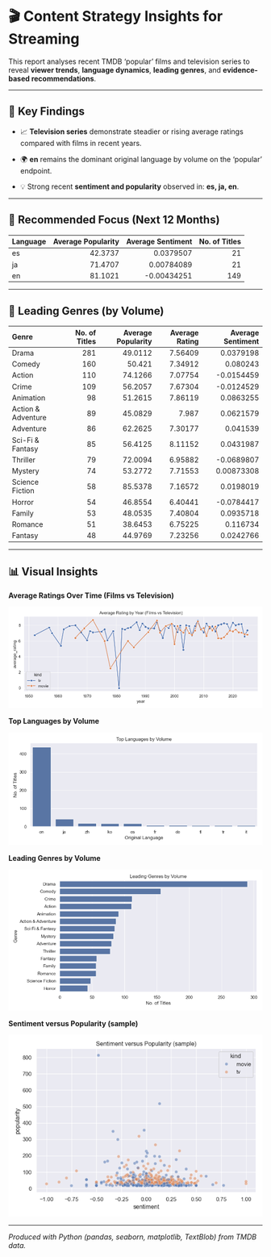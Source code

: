# 🎬 Content Strategy Insights for Streaming

This report analyses recent TMDB ‘popular’ films and television series to reveal **viewer trends**, **language dynamics**, **leading genres**, and **evidence-based recommendations**.

---

## 🔑 Key Findings


- 📈 **Television series** demonstrate steadier or rising average ratings compared with films in recent years.

- 🌍 **en** remains the dominant original language by volume on the ‘popular’ endpoint.

- 💡 Strong recent **sentiment and popularity** observed in: **es, ja, en**.


---

## 🎯 Recommended Focus (Next 12 Months)


| Language   |   Average Popularity |   Average Sentiment |   No. of Titles |
|:-----------|---------------------:|--------------------:|----------------:|
| es         |              42.3737 |          0.0379507  |              21 |
| ja         |              71.4707 |          0.00784089 |              21 |
| en         |              81.1021 |         -0.00434251 |             149 |



---

## 🍿 Leading Genres (by Volume)


| Genre              |   No. of Titles |   Average Popularity |   Average Rating |   Average Sentiment |
|:-------------------|----------------:|---------------------:|-----------------:|--------------------:|
| Drama              |             281 |              49.0112 |          7.56409 |          0.0379198  |
| Comedy             |             160 |              50.421  |          7.34912 |          0.080243   |
| Action             |             110 |              74.1266 |          7.07754 |         -0.0154459  |
| Crime              |             109 |              56.2057 |          7.67304 |         -0.0124529  |
| Animation          |              98 |              51.2615 |          7.86119 |          0.0863255  |
| Action & Adventure |              89 |              45.0829 |          7.987   |          0.0621579  |
| Adventure          |              86 |              62.2625 |          7.30177 |          0.041539   |
| Sci-Fi & Fantasy   |              85 |              56.4125 |          8.11152 |          0.0431987  |
| Thriller           |              79 |              72.0094 |          6.95882 |         -0.0689807  |
| Mystery            |              74 |              53.2772 |          7.71553 |          0.00873308 |
| Science Fiction    |              58 |              85.5378 |          7.16572 |          0.0198019  |
| Horror             |              54 |              46.8554 |          6.40441 |         -0.0784417  |
| Family             |              53 |              48.0535 |          7.40804 |          0.0935718  |
| Romance            |              51 |              38.6453 |          6.75225 |          0.116734   |
| Fantasy            |              48 |              44.9769 |          7.23256 |          0.0242766  |



---

## 📊 Visual Insights


**Average Ratings Over Time (Films vs Television)**

![Average Ratings Over Time (Films vs Television)](outputs/plots/avg_rating_over_time.png)


**Top Languages by Volume**

![Top Languages by Volume](outputs/plots/top_languages.png)


**Leading Genres by Volume**

![Leading Genres by Volume](outputs/plots/top_genres.png)


**Sentiment versus Popularity (sample)**

![Sentiment versus Popularity (sample)](outputs/plots/sentiment_vs_popularity.png)


---

*Produced with Python (pandas, seaborn, matplotlib, TextBlob) from TMDB data.*
